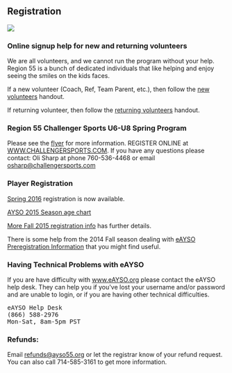 ## Registration

<a href="http://www.eayso.org/" target="_blank"><img src="http://www.ayso.org/Assets/For+Volunteers/Resources/Marketing+Toolkit/eayso_signup_btn.png" border="0"></a>

### Online signup help for new and returning volunteers

We are all volunteers, and we cannot run the program without your help. Region 55 is a bunch of dedicated individuals that like helping and enjoy seeing the smiles on the kids faces.

If a new volunteer (Coach, Ref, Team Parent, etc.), then follow the [new volunteers](/docs/Fall2015/New%20volunteers.pdf) handout.

If returning volunteer, then follow the [returning volunteers](/docs/Fall2015/Returning%20volunteers.pdf) handout.

### Region 55 Challenger Sports U6-U8 Spring Program

Please see the [flyer](/docs/Spring2016/AYSO-55-Skills-League-Flyer-Feb-2016.pdf) 
for more information. REGISTER ONLINE at [WWW.CHALLENGERSPORTS.COM](http://WWW.CHALLENGERSPORTS.COM). If you have any questions please contact: Oli Sharp at phone 760-536-4468 or
 email osharp@challengersports.com

### Player Registration

[Spring 2016](/docs/Spring2016/SPRING-2016-SOCCER-REGISTRATION-V2.pdf) registration is now available.

<!--
[Registration flyer](/docs/Fall2015/2015%20Registration%20Flyer.pdf)
-->

[AYSO 2015 Season age chart](/docs/Fall2015/Age%20Guide%20for%202015-2016%20Season.pdf)

[More Fall 2015 registration info](/docs/Fall2015/Fall%20Registration%202015%20info.pdf) has further details.

There is some help from the 2014 Fall season dealing with [eAYSO Preregistration Information](/docs/Fall2014/eAYSO%20Pre-Registration%20info.pdf) that you might find useful.

<!--
### Spring 2015 Soccer Registration

[Spring Soccer Information](/docs/Spring2015/Spring-2015-Soccer-Registration.pdf) is now available. Spring is Coach Select (coaches put together their teams). If you are interested in
coaching (forming a team), please contact our Spring Director (see [Division Coordinators](division-coordinators.html) page). All coaches are subject
to approval and not guaranteed a team.


### Late Registration

Mail two signed copies of the registration form (fill out at www.eayso.org) and the late registration fee of $160.00 to:

AYSO Region 55</br>
PO Box 1852</br>
Huntington Beach, CA 92647</br>

If there is a spot available on a team, your player will be placed.  If not, your player will be placed on a waiting list.  Please note, we get drops and do take players from the wait list.  October 1, 2014 is the last date to place a player on a team.  If your player is not placed, a full refund will be issued.

If you have any questions, please email registrar@ayso55.org or call 714/488-5063.



-->

### Having Technical Problems with eAYSO

If you are have difficulty with www.eAYSO.org please contact the eAYSO help desk. They can help you if you've lost your username and/or password and are unable to login, or if you are having other technical difficulties.

<pre>
eAYSO Help Desk
(866) 588-2976
Mon-Sat, 8am-5pm PST
</pre>


### Refunds:

Email [refunds@ayso55.org](mailto:refunds@ayso55.org) or let the registrar know of your refund request. You can also call 714-585-3161 to get more information.
